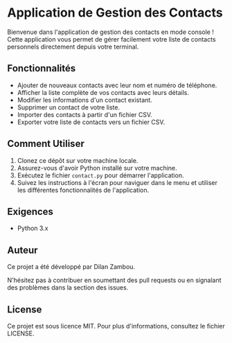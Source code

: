 # Application de Gestion des Contacts

Bienvenue dans l'application de gestion des contacts en mode console ! Cette application vous permet de gérer facilement votre liste de contacts personnels directement depuis votre terminal.

## Fonctionnalités

- Ajouter de nouveaux contacts avec leur nom et numéro de téléphone.
- Afficher la liste complète de vos contacts avec leurs détails.
- Modifier les informations d'un contact existant.
- Supprimer un contact de votre liste.
- Importer des contacts à partir d'un fichier CSV.
- Exporter votre liste de contacts vers un fichier CSV.

## Comment Utiliser

1. Clonez ce dépôt sur votre machine locale.
2. Assurez-vous d'avoir Python installé sur votre machine.
3. Exécutez le fichier `contact.py` pour démarrer l'application.
4. Suivez les instructions à l'écran pour naviguer dans le menu et utiliser les différentes fonctionnalités de l'application.

## Exigences

- Python 3.x

## Auteur

Ce projet a été développé par Dilan Zambou.

N'hésitez pas à contribuer en soumettant des pull requests ou en signalant des problèmes dans la section des issues.

## License

Ce projet est sous licence MIT. Pour plus d'informations, consultez le fichier LICENSE.
